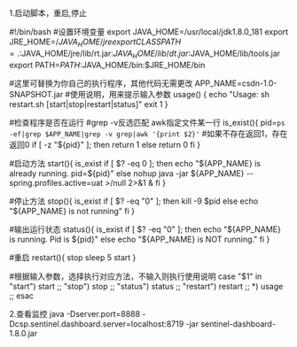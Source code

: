 1.启动脚本，重启,停止


#!/bin/bash
#设置环境变量
export JAVA_HOME=/usr/local/jdk1.8.0_181
export JRE_HOME=/$JAVA_HOME/jre
export CLASSPATH=.:$JAVA_HOME/jre/lib/rt.jar:$JAVA_HOME/lib/dt.jar:$JAVA_HOME/lib/tools.jar
export PATH=$PATH:$JAVA_HOME/bin:$JRE_HOME/bin

#这里可替换为你自己的执行程序，其他代码无需更改
APP_NAME=csdn-1.0-SNAPSHOT.jar
#使用说明，用来提示输入参数
usage() {
    echo "Usage: sh restart.sh [start|stop|restart|status]"
    exit 1
}

#检查程序是否在运行
#grep -v反选匹配 awk指定文件某一行
is_exist(){
  pid=`ps -ef|grep $APP_NAME|grep -v grep|awk '{print $2}'`
  #如果不存在返回1，存在返回0
  if [ -z "${pid}" ]; then
   return 1
  else
    return 0
  fi
}

#启动方法
start(){
  is_exist
  if [ $? -eq 0 ]; then
    echo "${APP_NAME} is already running. pid=${pid}"
  else
    nohup java -jar ${APP_NAME} --spring.profiles.active=uat >/null 2>&1 &
  fi
}

#停止方法
stop(){
  is_exist
  if [ $? -eq "0" ]; then
    kill -9 $pid
  else
    echo "${APP_NAME} is not running"
  fi
}

#输出运行状态
status(){
  is_exist
  if [ $? -eq "0" ]; then
    echo "${APP_NAME} is running. Pid is ${pid}"
  else
    echo "${APP_NAME} is NOT running."
  fi
}

#重启
restart(){
  stop
  sleep 5
  start
}

#根据输入参数，选择执行对应方法，不输入则执行使用说明
case "$1" in
  "start")
    start
    ;;
  "stop")
    stop
    ;;
  "status")
    status
    ;;
  "restart")
    restart
    ;;
  *)
    usage
    ;;
esac

2.查看监控
java -Dserver.port=8888 -Dcsp.sentinel.dashboard.server=localhost:8719 -jar sentinel-dashboard-1.8.0.jar